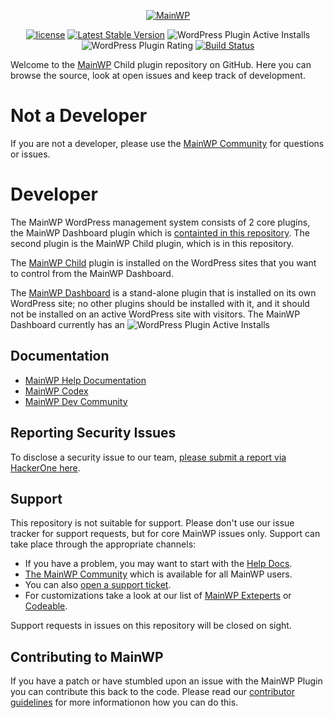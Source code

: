 
<p align="center"><a href="https://mainwp.com"><img src="https://mainwp.com/images/mainwp-logo.png" alt="MainWP"></a></p>

<p align="center">
<a href="https://packagist.org/packages/mainwp/mainwp-child"><img src="https://poser.pugx.org/mainwp/mainwp-child/license" alt="license"></a> 
 <a href="https://packagist.org/packages/mainwp/mainwp-child"><img src="https://poser.pugx.org/mainwp/mainwp-child/v/stable" alt="Latest Stable Version"></a>
  <img alt="WordPress Plugin Active Installs" src="https://img.shields.io/wordpress/plugin/installs/mainwp-child?label=MainWP%20Child%20Active%20Installs">
  <img alt="WordPress Plugin Rating" src="https://img.shields.io/wordpress/plugin/stars/mainwp-child?label=WP.org%20Rating">
  <a href="https://travis-ci.org/mainwp/mainwp-child"><img src="https://travis-ci.org/mainwp/mainwp-child.svg?branch=master" alt="Build Status"></a>
</p>

Welcome to the [MainWP](https://mainwp.com) Child plugin repository on GitHub. Here you can browse the source, look at open issues and keep track of development.

# Not a Developer

If you are not a developer, please use the [MainWP Community](https://meta.mainwp.com) for questions or issues.

# Developer

The MainWP WordPress management system consists of 2 core plugins, the MainWP Dashboard plugin which is [containted in this repository](https://github.com/mainwp/mainwp/).   The second plugin is the MainWP Child plugin, which is in this repository. 

The [MainWP Child](https://wordpress.org/plugins/mainwp-child/) plugin is installed on the WordPress sites that you want to control from the MainWP Dashboard. 

The [MainWP Dashboard](https://wordpress.org/plugins/mainwp/) is a stand-alone plugin that is installed on its own WordPress site; no other plugins should be installed with it, and it should not be installed on an active WordPress site with visitors. The MainWP Dashboard currently has an <img alt="WordPress Plugin Active Installs" src="https://img.shields.io/wordpress/plugin/installs/mainwp?label=active%20install%20count%20of%20">


## Documentation
* [MainWP Help Documentation](https://mainwp.com/help/)
* [MainWP Codex](https://mainwp.com/codex/)
* [MainWP Dev Community](https://meta.mainwp.com/c/dev/15)

## Reporting Security Issues
To disclose a security issue to our team, [please submit a report via HackerOne here](https://hackerone.com/mainwp).

## Support
This repository is not suitable for support. Please don't use our issue tracker for support requests, but for core MainWP issues only. Support can take place through the appropriate channels:

* If you have a problem, you may want to start with the [Help Docs](https://mainwp.com/help/).
* [The MainWP Community](https://meta.mainwp.com/) which is available for all MainWP users.
* You can also [open a support ticket](https://mainwp.com/support/).
* For customizations take a look at our list of [MainWP Exteperts](https://mainwp.com/mainwp-experts/) or [Codeable](https://codeable.io/).

Support requests in issues on this repository will be closed on sight.

## Contributing to MainWP
If you have a patch or have stumbled upon an issue with the MainWP Plugin you can contribute this back to the code. Please read our [contributor guidelines](https://github.com/mainwp/mainwp/blob/master/.github/CONTRIBUTING.md) for more informationon how you can do this.

